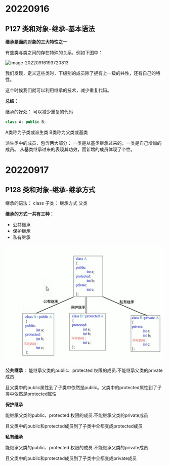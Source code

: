 # 20220916

## P127 类和对象-继承-基本语法

**继承是面向对象的三大特性之一**

有些类与类之间的存在特殊的关系，例如下图中：

![image-20220916193720813](F:\workspace\c++\learnCPrime\文档\继承.assets\image-20220916193720813.png)

我们发现，定义这些类时，下级别的成员除了拥有上一级的共性，还有自己的特性。

这个时候我们就可以利用继承的技术，减少重复代码。

**总结：**

继承的好处： 可以减少重复的代码

```c++
class A: public B;
```
A类称为子类或派生类
B类称为父类或基类

派生类中的成员，包含两大部分：
一类是从基类继承过来的，一类是自己增加的成员。
从基类继承过来的表现其功效，而新增的成员体现了个性。

# 20220917

## P128 类和对象-继承-继承方式

继承的语法： class 子类： 继承方式 父类

**继承的方式一共有三种：**

- 公共继承
- 保护继承
- 私有继承

![QQ图片20220917073446](./继承.assets/QQ图片20220917073446.png)

**公共继承**：
能继承父类的public、protected 权限的成员.不能继承父类的private成员

且父类中的public属性到了子类中依然是public。父类中的protected属性到了子类中依然是protected属性

**保护继承**

能继承父类的public、protected 权限的成员.不能继承父类的private成员

且父类中的public和protected成员到了子类中全都变成protected成员

**私有继承**

能继承父类的public、protected 权限的成员.不能继承父类的private成员

且父类中的public和protected成员到了子类中全都变成private成员
